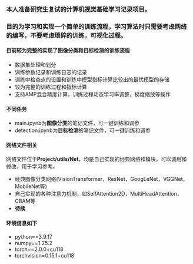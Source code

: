 ### 本人准备研究生复试的计算机视觉基础学习记录项目。
### 目的为学习和实现一个简单的训练流程，学习算法时只需要考虑网络的编写，不要考虑琐碎的训练，可视化过程。
#### 目前较为完整的实现了图像分类和目标检测的训练流程
- 数据集处理和划分
- 训练参数记录和训练日志的记录
- 训练中检查点的设置和训练中模型指标计算比较出的最优模型的存储
- 较为完整的训练过程和指标计算
- 支持AMP混合精度计算，训练过程动态学习率调整，梯度缩放等操作
#### 不同任务
- main.ipynb为**图像分类**的笔记文件，可一键训练和调参
- detection.ipynb为**目标检测**的笔记文件，可一键训练和调参
#### 网络文件相关
网络文件位于**Project/utils/Net**，均是自己实现的经典网络和模块，可以调用和修改，用于学习参考。
- 经典图像分类网络(VisionTransformer，ResNet，GoogLeNet，VGGNet，MobileNet等)
- 自己实现的各种注意力机制，如SelfAttention2D，MultiHeadAttention，CBAM等
- **待续**
#### 环境信息如下
- python==3.9.17
- numpy==1.25.2
- torch==2.0.0+cu118
- torchvision=0.15.1+cu118

